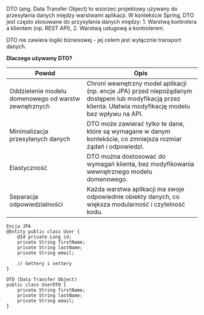 DTO (ang. Data Transfer Object) to wzorzec projektowy używany do przesyłania danych między warstwami aplikacji. W kontekście Spring, DTO jest często stosowane do przysyłania danych między: 1. Warstwą kontrolera a klientem (np. REST API), 2. Warstwą usługową a kontrolerem.

DTO nie zawiera logiki biznesowej - jej celem jest wyłącznie transport danych.

**Dlaczego używamy DTO?**

| Powód                                                | Opis                                                                                                                                                       |
| ---------------------------------------------------- | ---------------------------------------------------------------------------------------------------------------------------------------------------------- |
| Oddzielenie modelu domenowego od warstw zewnętrznych | Chroni wewnętrzny model aplikacji (np. encje JPA) przed niepożądanym dostępem lub modyfikacją przez klienta. Ułatwia modyfikację modelu bez wpływu na API. |
| Minimalizacja przesyłanych danych                    | DTO może zawierać tylko te dane, które są wymagane w danym kontekście, co zmniejsza rozmiar żądań i odpowiedzi.                                            |
| Elastyczność                                         | DTO można dostosować do wymagań klienta, bez modyfikowania wewnętrznego modelu domenowego.                                                                 |
| Separacja odpowiedzialności                          | Każda warstwa aplikacji ma swoje odpowiednie obiekty danych, co większa modularność i czytelność kodu.                                                     |
```
Encja JPA
@Entity public class User { 
	@Id private Long id; 
	private String firstName; 
	private String lastName; 
	private String email;
	 
	// Gettery i settery 
}
```
```
DTO (Data Transfer Object)
public class UserDTO {
	private String firstName;
	private String lastName;
	private String email;
}
```